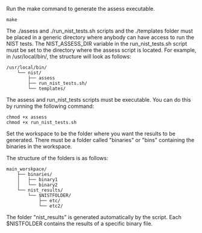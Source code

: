 Run the make command to generate the assess executable. 
```
make
```

The ./assess and ./run_nist_tests.sh scripts and the ./templates folder must be placed in a generic directory where anybody can have access to run the NIST tests.
The NIST_ASSESS_DIR variable in the run_nist_tests.sh script must be set to the directory where the assess script is located.
For example, in /usr/local/bin/, the structure will look as follows:

```
/usr/local/bin/
    └── nist/
        ├── assess
        ├── run_nist_tests.sh/
        └── templates/
```

The assess and run_nist_tests scripts must be executable. You can do this by running the following command:

```
chmod +x assess
chmod +x run_nist_tests.sh
```

Set the workspace to be the folder where you want the results to be generated.
There must be a folder called "binaries" or "bins" containing the binaries in the workspace.

The structure of the folders is as follows:

```
main_worskpace/
    ├── binaries/
    │   ├── binary1
    │   └── binary2
    └── nist_results/
        └── $NISTFOLDER/
            ├── etc/
            └── etc2/
```

The folder "nist_results" is generated automatically by the script.
Each $NISTFOLDER contains the results of a specific binary file.
